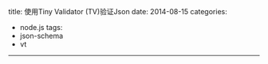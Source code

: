 title: 使用Tiny Validator (TV)验证Json
date: 2014-08-15
categories:
- node.js
tags:
- json-schema
- vt
---



##

<!-- more -->